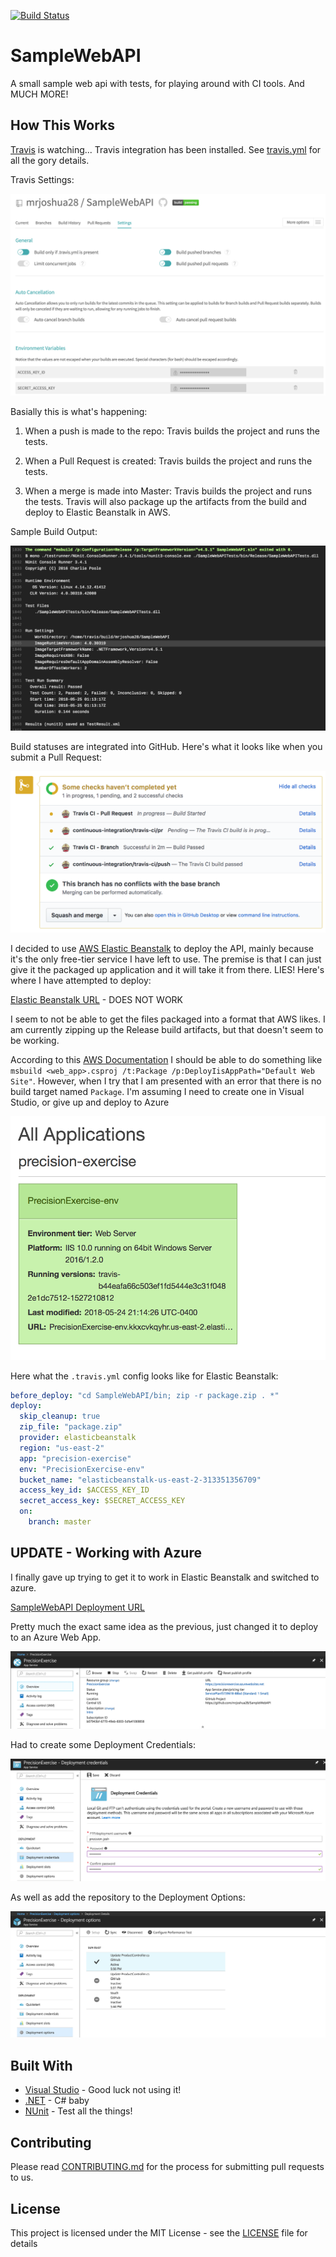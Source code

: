 [![Build Status](https://travis-ci.com/mrjoshua28/SampleWebAPI.svg?branch=master)](https://travis-ci.com/mrjoshua28/SampleWebAPI)

# SampleWebAPI

A small sample web api with tests, for playing around with CI tools. And MUCH MORE!

## How This Works

[Travis](https://www.travis-ci.com/) is watching... Travis integration has been installed. See [travis.yml](https://github.com/mrjoshua28/SampleWebAPI/blob/master/.travis.yml) for all the gory details.

Travis Settings:

![Travis Configuration](static/travis-settings.png)

Basially this is what's happening:

1. When a push is made to the repo: Travis builds the project and runs the tests.

2. When a Pull Request is created: Travis builds the project and runs the tests.

3. When a merge is made into Master: Travis builds the project and runs the tests. Travis will also package up the artifacts from the build and deploy to Elastic Beanstalk in AWS.

Sample Build Output:

![Travis Test Output](static/travis-test.png)

Build statuses are integrated into GitHub. Here's what it looks like when you submit a Pull Request:

![Build Status](static/merging.png)

I decided to use [AWS Elastic Beanstalk](https://aws.amazon.com/elasticbeanstalk/) to deploy the API, mainly because it's the only free-tier service I have left to use. The premise is that I can just give it the packaged up application and it will take it from there. LIES! Here's where I have attempted to deploy:

[Elastic Beanstalk URL](http://precisionexercise-env.kkxcvkqyhr.us-east-2.elasticbeanstalk.com/) - DOES NOT WORK

I seem to not be able to get the files packaged into a format that AWS likes. I am currently zipping up the Release build artifacts, but that doesn't seem to be working.

According to this [AWS Documentation](https://docs.aws.amazon.com/elasticbeanstalk/latest/dg/applications-sourcebundle.html#using-features.deployment.source.dotnet) I should be able to do something like `msbuild <web_app>.csproj /t:Package /p:DeployIisAppPath="Default Web Site"`. However, when I try that I am presented with an error that there is no build target named `Package`. I'm assuming I need to create one in Visual Studio, or give up and deploy to Azure

![Elastic Beanstalk Environment](static/aws-env.png)

Here what the `.travis.yml` config looks like for Elastic Beanstalk:

``` yaml
before_deploy: "cd SampleWebAPI/bin; zip -r package.zip . *"  
deploy:
  skip_cleanup: true
  zip_file: "package.zip"
  provider: elasticbeanstalk
  region: "us-east-2"  
  app: "precision-exercise"
  env: "PrecisionExercise-env"
  bucket_name: "elasticbeanstalk-us-east-2-313351356709"
  access_key_id: $ACCESS_KEY_ID
  secret_access_key: $SECRET_ACCESS_KEY
  on:
    branch: master
```

## UPDATE - Working with Azure

I finally gave up trying to get it to work in Elastic Beanstalk and switched to azure.

[SampleWebAPI Deployment URL](https://precisionexercise.azurewebsites.net/api/Product)

Pretty much the exact same idea as the previous, just changed it to deploy to an Azure Web App.

![Azure Resource Details](static/azure-resource.png)

Had to create some Deployment Credentials:

![Azure Deployment Credentials](static/azure-creds.png)

As well as add the repository to the Deployment Options:

![Azure Deployment Options](static/azure-options.png)

## Built With

* [Visual Studio](https://www.visualstudio.com/) - Good luck not using it!
* [.NET](https://www.microsoft.com/net/) - C# baby
* [NUnit](http://nunit.org/) - Test all the things!

## Contributing

Please read [CONTRIBUTING.md](https://github.com/mrjoshua28/SampleWebAPI/blob/master/CONTRIBUTING.md) for the process for submitting pull requests to us.

## License

This project is licensed under the MIT License - see the [LICENSE](LICENSE) file for details
